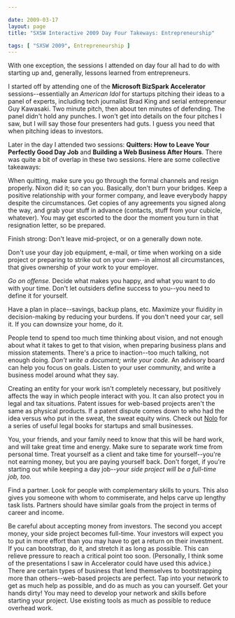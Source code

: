 ```yaml
--- 

date: 2009-03-17
layout: page
title: "SXSW Interactive 2009 Day Four Takeways: Entrepreneurship"

tags: [ "SXSW 2009", Entrepreneurship ]
---
```

With one exception, the sessions I attended on day four all had to do with starting up and, generally, lessons learned from entrepreneurs.

I started off by attending one of the <strong>Microsoft BizSpark Accelerator</strong> sessions--essentially an <em>American Idol</em> for startups pitching their ideas to a panel of experts, including tech journalist Brad King and serial entrepreneur Guy Kawasaki. Two minute pitch, then about ten minutes of defending. The panel didn't hold any punches. I won't get into details on the four pitches I saw, but I will say those four presenters had guts. I guess you need that when pitching ideas to investors.

Later in the day I attended two sessions: <strong>Quitters: How to Leave Your Perfectly Good Day Job</strong> and <strong>Building a Web Business After Hours</strong>. There was quite a bit of overlap in these two sessions. Here are some collective takeaways:

When quitting, make sure you go through the formal channels and resign properly. Nixon did it; so can you. Basically, don't burn your bridges. Keep a positive relationship with your former company, and leave everybody happy despite the circumstances. Get copies of any agreements you signed along the way, and grab your stuff in advance (contacts, stuff from your cubicle, whatever). You may get escorted to the door the moment you turn in that resignation letter, so be prepared.

Finish strong: Don't leave mid-project, or on a generally down note.

Don't use your day job equipment, e-mail, or time when working on a side project or preparing to strike out on your own--in almost all circumstances, that gives ownership of your work to your employer.

<em>Go on offense.</em> Decide what makes you happy, and what you want to do with your time. Don't let outsiders define success to you--you need to define it for yourself.

Have a plan in place--savings, backup plans, etc. Maximize your fluidity in decision-making by reducing your burdens. If you don't need your car, sell it. If you can downsize your home, do it.

People tend to spend too much time thinking about vision, and not enough about what it takes to get to that vision, when preparing business plans and mission statements. There's a price to inaction--too much talking, not enough doing. <em>Don't write a document; write your code.</em> An advisory board can help you focus on goals. Listen to your user community, and write a business model around what they say.

Creating an entity for your work isn't completely necessary, but positively affects the way in which people interact with you. It can also protect you in legal and tax situations. Patent issues for web-based projects aren't the same as physical products. If a patent dispute comes down to who had the idea versus who put in the sweat, the sweat equity wins. Check out <a href="http://www.nolo.com/">Nolo</a> for a series of useful legal books for startups and small businesses.

You, your friends, and your family need to know that this will be hard work, and will take great time and energy. Make sure to separate work time from personal time. Treat yourself as a client and take time for yourself--you're not earning money, but you are paying yourself back. Don't forget, if you're starting out while keeping a day job--<em>your side project will be a full-time job, too.</em>

Find a partner. Look for people with complementary skills to yours. This also gives you someone with whom to commiserate, and helps carve up lengthy task lists. Partners should have similar goals from the project in terms of career and income.

Be careful about accepting money from investors. The second you accept money, your side project becomes full-time. Your investors will expect you to put in more effort than you may have to get a return on their investment. If you can bootstrap, do it, and stretch it as long as possible. This can relieve pressure to reach a critical point too soon. (Personally, I think some of the presentations I saw in Accelerator could have used this advice.) There are certain types of business that lend themselves to bootstrapping more than others--web-based projects are perfect. Tap into your network to get as much help as possible, and do as much as you can yourself. Get your hands dirty! You may need to develop your network and skills before starting your project. Use existing tools as much as possible to reduce overhead work.
